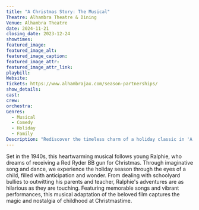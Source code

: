 ```yaml
---
title: "A Christmas Story: The Musical"
Theatre: Alhambra Theatre & Dining
Venue: Alhambra Theatre
date: 2024-11-21
closing_date: 2023-12-24
showtimes:
featured_image: 
featured_image_alt: 
featured_image_caption: 
featured_image_attr: 
featured_image_attr_link: 
playbill:
Website: 
Tickets: https://www.alhambrajax.com/season-partnerships/
show_details: 
cast:
crew:
orchestra:
Genres:
  - Musical
  - Comedy
  - Holiday
  - Family
Description: "Rediscover the timeless charm of a holiday classic in 'A Christmas Story: The Musical.' Journey through Ralphie Parker’s whimsical and wintry quest for the perfect Christmas gift."
---
```

Set in the 1940s, this heartwarming musical follows young Ralphie, who dreams of receiving a Red Ryder BB gun for Christmas. Through imaginative song and dance, we experience the holiday season through the eyes of a child, filled with anticipation and wonder. From dealing with schoolyard bullies to outwitting his parents and teacher, Ralphie's adventures are as hilarious as they are touching. Featuring memorable songs and vibrant performances, this musical adaptation of the beloved film captures the magic and nostalgia of childhood at Christmastime.